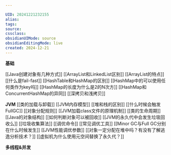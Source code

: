```yaml
---

UID: 20241221232155 
alias: 
tags: 
source: 
cssclass: 
obsidianUIMode: source
obsidianEditingMode: live
created: 2024-12-21
---
```

**基础**

[[Java创建对象有几种方式]]
[[ArrayList和LinkedList区别]]
[[ArrayList的特点]]
[[什么是fail-fast]]
[[HashTable和HashMap的区别]]
[[HashMap中的可以使用任何类作为key吗]]
[[HashMap的长度为什么是2的N次方]]
[[HashMap和ConcurrentHashMap的异同]]
[[深拷贝和浅拷贝]]

**JVM**
[[类的加载与卸载]]
[[JVM内存模型]]
[[堆和栈的区别]]
[[什么时候会触发FullGC]]
[[对象分配规则]]
[[JVM加载class文件的原理机制]]
[[类的生命周期]]
[[Java的对象结构]]
[[如何判断对象可以被回收]]
[[JVM的永久代中会发生垃圾回收么]]
[[垃圾收集算法]]
[[调优命令]]
[[常见调优工具]]
[[Minor GC与Full GC分别在什么时候发生]]
[[JVM性能调优参数]]
[[对象一定分配在堆中吗？有没有了解逃逸分析技术？]]
[[虚拟机为什么使用元空间替换了永久代？]]



**多线程&并发**


